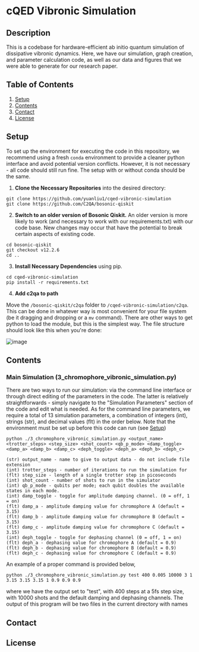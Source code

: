 # cQED Vibronic Simulation
## Description
This is a codebase for hardware-efficient ab initio quantum simulation of dissipative vibronic dynamics. Here, we have our simulation, graph creation, and parameter calculation code, as well as our data and figures that we were able to generate for our research paper. 

## Table of Contents

1. [Setup](#setup)
2. [Contents](#contents)
3. [Contact](#contact)
4. [License](#license)


## Setup <a name="setup"></a>
To set up the environment for executing the code in this repository, we recommend using a fresh `conda` environment to provide a cleaner python interface and avoid potential version conflicts. However, it is not necessary - all code should still run fine. The setup with or without conda should be the same. 

1. **Clone the Necessary Repositories** into the desired directory:
```
git clone https://github.com/yuanliu1/cqed-vibronic-simulation
git clone https://github.com/C2QA/bosonic-qiskit
```
2. **Switch to an older version of Bosonic Qiskit.** An older version is more likely to work (and necessary to work with our requirements.txt) with our code base. New changes may occur that have the potential to break certain aspects of existing code.
```
cd bosonic-qiskit
git checkout v12.2.6
cd ..
```
3. **Install Necessary Dependencies** using pip.
```
cd cqed-vibronic-simulation
pip install -r requirements.txt
```
4. **Add c2qa to path**

Move the `/bosonic-qiskit/c2qa` folder to `/cqed-vibronic-simulation/c2qa`. This can be done in whatever way is most convenient for your file system (be it dragging and dropping or a `mv` command). There are other ways to get python to load the module, but this is the simplest way. The file structure should look like this when you're done:

![image](https://github.com/user-attachments/assets/1e89b7b7-aabb-4718-8d04-03a06ef228f6)

## Contents <a name="contents"></a>
### Main Simulation (3_chromophore_vibronic_simulation.py)
There are two ways to run our simulation: via the command line interface or through direct editing of the parameters in the code. The latter is relatively straightforwards - simply navigate to the "Simulation Parameters" section of the code and edit what is needed. As for the command line parameters, we require a total of 13 simulation parameters, a combination of integers (int), strings (str), and decimal values (flt) in the order below. Note that the environment must be set up before this code can run (see [Setup](#setup))

```
python ./3_chromophore_vibronic_simulation.py <output_name> <trotter_steps> <step_size> <shot_count> <qb_p_mode> <damp_toggle> <damp_a> <damp_b> <damp_c> <deph_toggle> <deph_a> <deph_b> <deph_c>

(str) output_name - name to give to output data - do not include file extension
(int) trotter_steps - number of iterations to run the simulation for
(flt) step_size - length of a single trotter step in picoseconds
(int) shot_count - number of shots to run in the simulator
(int) qb_p_mode - qubits per mode; each qubit doubles the available states in each mode.
(int) damp_toggle - toggle for amplitude damping channel. (0 = off, 1 = on)
(flt) damp_a - amplitude damping value for chromophore A (default = 3.15)
(flt) damp_b - amplitude damping value for chromophore B (default = 3.15)
(flt) damp_c - amplitude damping value for chromophore C (default = 3.15)
(int) deph_toggle - toggle for dephasing channel (0 = off, 1 = on)
(flt) deph_a - dephasing value for chromophore A (default = 0.9)
(flt) deph_b - dephasing value for chromophore B (default = 0.9)
(flt) deph_c - dephasing value for chromophore C (default = 0.9)
```

An example of a proper command is provided below,

```
python ./3_chromophore_vibronic_simulation.py test 400 0.005 10000 3 1 3.15 3.15 3.15 1 0.9 0.9 0.9
```

where we have the output set to "test", with 400 steps at a 5fs step size, with 10000 shots and the default damping and dephasing channels. The output of this program will be two files in the current directory with names


## Contact <a name="contact"></a>

## License <a name="license"></a>
